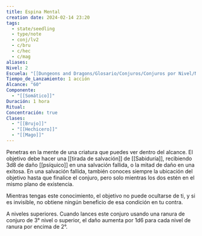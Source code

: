 ```yaml
---
title: Espina Mental
creation date: 2024-02-14 23:20
tags:
  - state/seedling
  - type/note
  - conj/lv2
  - c/bru
  - c/hec
  - c/mag
aliases: 
Nivel: 2
Escuela: "[[Dungeons and Dragons/Glosario/Conjuros/Conjuros por Nivel/Nivel 4/Adivinación|Adivinación]]"
Tiempo_de_Lanzamiento: 1 acción
Alcance: "60"
Componente:
  - "[[Somático]]"
Duración: 1 hora
Ritual: 
Concentración: true
Clases:
  - "[[Brujo]]"
  - "[[Hechicero]]"
  - "[[Mago]]"
---
```

Penetras en la mente de una criatura que puedes ver dentro del alcance. El objetivo debe hacer una [[tirada de salvación]] de [[Sabiduría]], recibiendo 3d8 de daño [[psíquico]] en una salvación fallida, o la mitad de daño en una exitosa. En una salvación fallida, también conoces siempre la ubicación del objetivo hasta que finalice el conjuro, pero solo mientras los dos estén en el mismo plano de existencia. 

Mientras tengas este conocimiento, el objetivo no puede ocultarse de ti, y si es invisible, no obtiene ningún beneficio de esa condición en tu contra.

A niveles superiores. Cuando lances este conjuro usando una ranura de conjuro de 3° nivel o superior, el daño aumenta por 1d6 para cada nivel de ranura por encima de 2°.